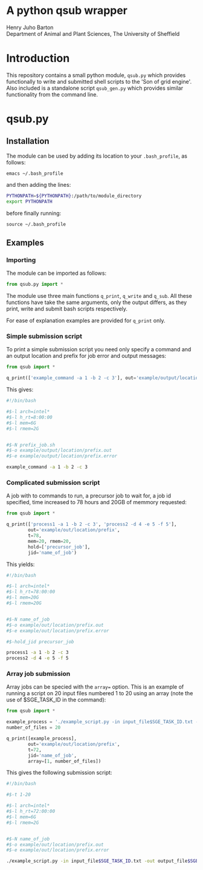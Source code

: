 # A python qsub wrapper
Henry Juho Barton  
Department of Animal and Plant Sciences, The University of Sheffield  

# Introduction

This repository contains a small python module, ```qsub.py``` which provides functionally to write and submitted shell scripts to the 'Son of grid engine'. Also included is a standalone script ```qsub_gen.py``` which provides similar functionality from the command line.

# qsub.py
## Installation 

The module can be used by adding its location to your ```.bash_profile```, as follows:

```
emacs ~/.bash_profile
```

and then adding the lines: 

```bash
PYTHONPATH=${PYTHONPATH}:/path/to/module_directory
export PYTHONPATH
```

before finally running:

```
source ~/.bash_profile
```

## Examples
### Importing

The module can be imported as follows:

```python
from qsub.py import *
```

The module use three main functions ```q_print```, ```q_write``` and ```q_sub```. All these functions have take the same arguments, only the output differs, as they print, write and submit bash scripts respectively.

For ease of explanation examples are provided for ```q_print``` only.

### Simple submission script

To print a simple submission script you need only specify a command and an output location and prefix for job error and output messages:

```python
from qsub import *

q_print(['example_command -a 1 -b 2 -c 3'], out='example/output/location/prefix')
```

This gives:

```bash
#!/bin/bash

#$-l arch=intel*
#$-l h_rt=8:00:00
#$-l mem=6G
#$-l rmem=2G


#$-N prefix_job.sh
#$-o example/output/location/prefix.out
#$-e example/output/location/prefix.error

example_command -a 1 -b 2 -c 3
```

### Complicated submission script

A job with to commands to run, a precursor job to wait for, a job id specified, time increased to 78 hours and 20GB of memmory requested:

```python
from qsub import *

q_print(['process1 -a 1 -b 2 -c 3', 'process2 -d 4 -e 5 -f 5'],
        out='example/out/location/prefix',
        t=78,
        mem=20, rmem=20,
        hold=['precursor_job'],
        jid='name_of_job')
```

This yields:

```bash
#!/bin/bash

#$-l arch=intel*
#$-l h_rt=78:00:00
#$-l mem=20G
#$-l rmem=20G


#$-N name_of_job
#$-o example/out/location/prefix.out
#$-e example/out/location/prefix.error

#$-hold_jid precursor_job

process1 -a 1 -b 2 -c 3
process2 -d 4 -e 5 -f 5
```

### Array job submission

Array jobs can be specied with the ```array=``` option. This is an example of running a script on 20 input files numbered 1 to 20 using an array (note the use of $SGE_TASK_ID in the command):

```python
from qsub import *

example_process = './example_script.py -in input_file$SGE_TASK_ID.txt -out output_file$SGE_TASK_ID.txt'
number_of_files = 20

q_print([example_process],
        out='example/out/location/prefix',
        t=72,
        jid='name_of_job',
        array=[1, number_of_files])
```

This gives the following submission script:

```bash
#!/bin/bash

#$-t 1-20

#$-l arch=intel*
#$-l h_rt=72:00:00
#$-l mem=6G
#$-l rmem=2G


#$-N name_of_job
#$-o example/out/location/prefix.out
#$-e example/out/location/prefix.error

./example_script.py -in input_file$SGE_TASK_ID.txt -out output_file$SGE_TASK_ID.txt
```